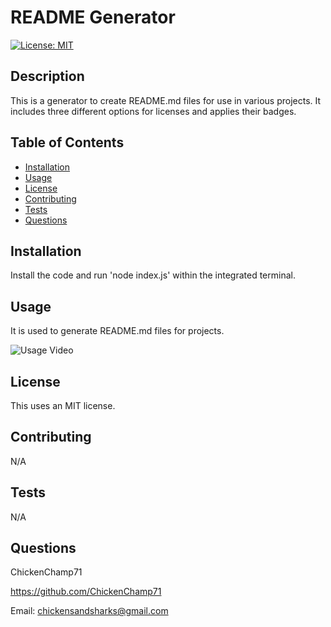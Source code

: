 # README Generator
  [![License: MIT](https://img.shields.io/badge/License-MIT-yellow.svg)](https://opensource.org/licenses/MIT)

  ## Description

  This is a generator to create README.md files for use in various projects. It includes three different options for licenses and applies their badges.

  ## Table of Contents

  - [Installation](#installation)
  - [Usage](#usage)
  - [License](#license)
  - [Contributing](#contributing)
  - [Tests](#tests)
  - [Questions](#questions)

  ## Installation

  Install the code and run 'node index.js' within the integrated terminal.

  ## Usage

  It is used to generate README.md files for projects.
  
  ![Usage Video](https://drive.google.com/file/d/1qvkQT1CvYiBAWz4iH4__w9Itm4C8VCZ9/view?usp=share_link)

  ## License

  This uses an MIT license.

  ## Contributing

  N/A

  ## Tests

  N/A

  ## Questions

  ChickenChamp71

  https://github.com/ChickenChamp71

  Email: chickensandsharks@gmail.com
